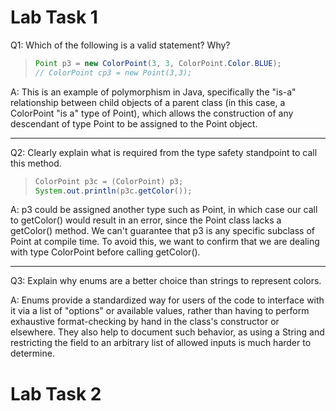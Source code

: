 # Lab Task 1

Q1: Which of the following is a valid statement? Why?

> ```java
> Point p3 = new ColorPoint(3, 3, ColorPoint.Color.BLUE);
> // ColorPoint cp3 = new Point(3,3);
> ```

A: This is an example of polymorphism in Java, specifically the "is-a" relationship between child objects of a parent class (in this case, a ColorPoint "is a" type of Point), which allows the construction of any descendant of type Point to be assigned to the Point object.

---

Q2: Clearly explain what is required from the type safety standpoint to call this method. 

> ```java 
> ColorPoint p3c = (ColorPoint) p3;
> System.out.println(p3c.getColor());
> ```

A: p3 could be assigned another type such as Point, in which case our call to getColor() would result in an error, since the Point class lacks a getColor() method. We can't guarantee that p3 is any specific subclass of Point at compile time. To avoid this, we want to confirm that we are dealing with type ColorPoint before calling getColor().

---

Q3: Explain why enums are a better choice than strings to represent colors.

A: Enums provide a standardized way for users of the code to interface with it via a list of "options" or available values, rather than having to perform exhaustive format-checking by hand in the class's constructor or elsewhere. They also help to document such behavior, as using a String and restricting the field to an arbitrary list of allowed inputs is much harder to determine.


# Lab Task 2